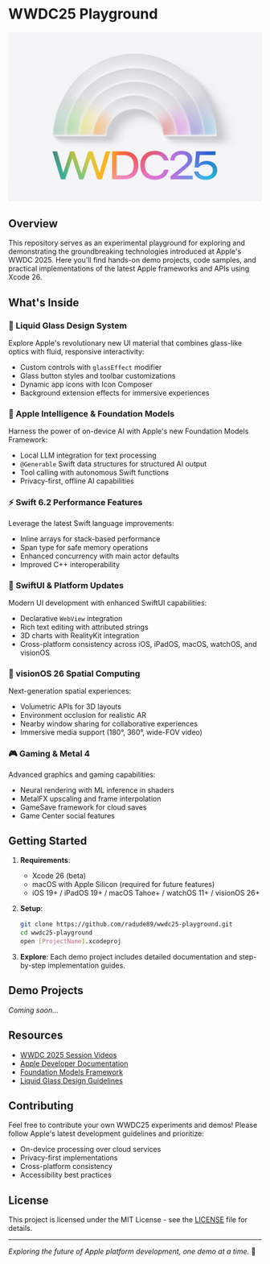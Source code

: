 # WWDC25 Playground

![WWDC25 Logo](images/wwdc1.jpg)

## Overview

This repository serves as an experimental playground for exploring and demonstrating the groundbreaking technologies introduced at Apple's WWDC 2025. Here you'll find hands-on demo projects, code samples, and practical implementations of the latest Apple frameworks and APIs using Xcode 26.

## What's Inside

### 🎨 Liquid Glass Design System
Explore Apple's revolutionary new UI material that combines glass-like optics with fluid, responsive interactivity:
- Custom controls with `glassEffect` modifier
- Glass button styles and toolbar customizations
- Dynamic app icons with Icon Composer
- Background extension effects for immersive experiences

### 🧠 Apple Intelligence & Foundation Models
Harness the power of on-device AI with Apple's new Foundation Models Framework:
- Local LLM integration for text processing
- `@Generable` Swift data structures for structured AI output
- Tool calling with autonomous Swift functions
- Privacy-first, offline AI capabilities

### ⚡ Swift 6.2 Performance Features
Leverage the latest Swift language improvements:
- Inline arrays for stack-based performance
- Span type for safe memory operations
- Enhanced concurrency with main actor defaults
- Improved C++ interoperability

### 📱 SwiftUI & Platform Updates
Modern UI development with enhanced SwiftUI capabilities:
- Declarative `WebView` integration
- Rich text editing with attributed strings
- 3D charts with RealityKit integration
- Cross-platform consistency across iOS, iPadOS, macOS, watchOS, and visionOS

### 🥽 visionOS 26 Spatial Computing
Next-generation spatial experiences:
- Volumetric APIs for 3D layouts
- Environment occlusion for realistic AR
- Nearby window sharing for collaborative experiences
- Immersive media support (180°, 360°, wide-FOV video)

### 🎮 Gaming & Metal 4
Advanced graphics and gaming capabilities:
- Neural rendering with ML inference in shaders
- MetalFX upscaling and frame interpolation
- GameSave framework for cloud saves
- Game Center social features

## Getting Started

1. **Requirements**: 
   - Xcode 26 (beta)
   - macOS with Apple Silicon (required for future features)
   - iOS 19+ / iPadOS 19+ / macOS Tahoe+ / watchOS 11+ / visionOS 26+

2. **Setup**:
   ```bash
   git clone https://github.com/radude89/wwdc25-playground.git
   cd wwdc25-playground
   open [ProjectName].xcodeproj
   ```

3. **Explore**: Each demo project includes detailed documentation and step-by-step implementation guides.

## Demo Projects

*Coming soon...*

## Resources

- [WWDC 2025 Session Videos](https://developer.apple.com/videos/wwdc2025/)
- [Apple Developer Documentation](https://developer.apple.com/documentation/)
- [Foundation Models Framework](https://developer.apple.com/documentation/foundationmodels)
- [Liquid Glass Design Guidelines](https://developer.apple.com/design/human-interface-guidelines/)

## Contributing

Feel free to contribute your own WWDC25 experiments and demos! Please follow Apple's latest development guidelines and prioritize:
- On-device processing over cloud services
- Privacy-first implementations
- Cross-platform consistency
- Accessibility best practices

## License

This project is licensed under the MIT License - see the [LICENSE](LICENSE) file for details.

---

*Exploring the future of Apple platform development, one demo at a time.* 🚀
